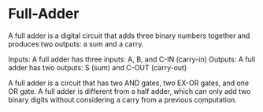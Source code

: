 # Full-Adder
A full adder is a digital circuit that adds three binary numbers together and produces two outputs: a sum and a carry.

Inputs: A full adder has three inputs: A, B, and C-IN (carry-in)
Outputs: A full adder has two outputs: S (sum) and C-OUT (carry-out)

A full adder is a circuit that has two AND gates, two EX-OR gates, and one OR gate.
A full adder is different from a half adder, which can only add two binary digits without considering a carry from a previous computation.
